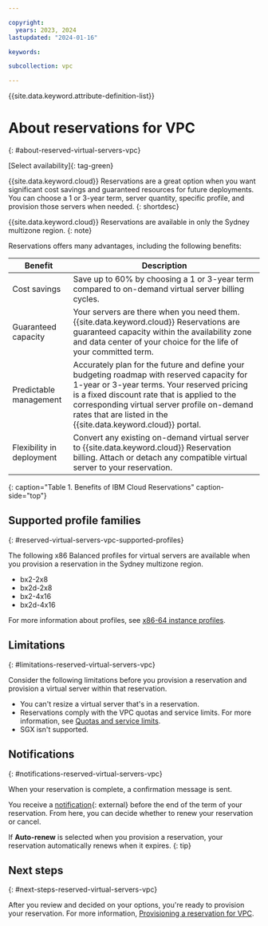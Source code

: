 ```yaml
---

copyright:
  years: 2023, 2024
lastupdated: "2024-01-16"

keywords:

subcollection: vpc

---
```


{{site.data.keyword.attribute-definition-list}}

# About reservations for VPC
{: #about-reserved-virtual-servers-vpc}

[Select availability]{: tag-green}

{{site.data.keyword.cloud}} Reservations are a great option when you want significant cost savings and guaranteed resources for future deployments. You can choose a 1 or 3-year term, server quantity, specific profile, and provision those servers when needed.
{: shortdesc}

{{site.data.keyword.cloud}} Reservations are available in only the Sydney multizone region.
{: note}

Reservations offers many advantages, including the following benefits:

| Benefit | Description |
| ----- | ----- |
| Cost savings | Save up to 60% by choosing a 1 or 3-year term compared to on-demand virtual server billing cycles. |
| Guaranteed capacity | Your servers are there when you need them. {{site.data.keyword.cloud}} Reservations are guaranteed capacity within the availability zone and data center of your choice for the life of your committed term. |
| Predictable management | Accurately plan for the future and define your budgeting roadmap with reserved capacity for 1-year or 3-year terms. Your reserved pricing is a fixed discount rate that is applied to the corresponding virtual server profile on-demand rates that are listed in the {{site.data.keyword.cloud}} portal. |
| Flexibility in deployment | Convert any existing on-demand virtual server to {{site.data.keyword.cloud}} Reservation billing. Attach or detach any compatible virtual server to your reservation. |
{: caption="Table 1. Benefits of IBM Cloud Reservations" caption-side="top"}

## Supported profile families
{: #reserved-virtual-servers-vpc-supported-profiles}

The following x86 Balanced profiles for virtual servers are available when you provision a reservation in the Sydney multizone region.

* bx2-2x8
* bx2d-2x8
* bx2-4x16
* bx2d-4x16

For more information about profiles, see [x86-64 instance profiles](/docs/vpc?topic=vpc-profiles).

<!-- | Family | Description |
| -------- | ----------- |
| Balanced | Best for midsized databases and common cloud applications with moderate traffic. |
| Compute | Best for workloads with intensive CPU demands, such as high web traffic workloads, production batch processing, and front-end web servers. |
| Memory  | Best for memory intensive workloads, such as large caching workloads, intensive database applications, or in-memory analytics workloads. |
| Very High Memory | Optimized for running small to medium in-memory databases and OLAP workloads, such as SAP BW/4 HANA.  |
| Ultra High Memory | Optimized to run large in-memory databases and OLTP workloads, such as SAP S/4 HANA. |
| GPU | Provide on-demand access to NVIDIA V100 and A100 GPUs to accelerate AI, high-performance computing, data science, and graphics workloads. |
| Optimized storage | Offer temporary SSD instance storage disks at a ratio of 1 vCPU to 300 GB instance storage with a smaller price point per GB. These profiles are designed for storage-dense workloads and offer `virtio` interface type for attached disks. |
| s390x (LinuxONE) | Provides dedicated CPU core, memory, and I/O channel to better manage your high-performance workloads. |
{: caption="Table 2. Supported reserved virtual server profile families" caption-side="top"}-->

## Limitations
{: #limitations-reserved-virtual-servers-vpc}

Consider the following limitations before you provision a reservation and provision a virtual server within that reservation.

* You can't resize a virtual server that's in a reservation.
* Reservations comply with the VPC quotas and service limits. For more information, see [Quotas and service limits](/docs/vpc?topic=vpc-quotas).
* SGX isn't supported.

## Notifications
{: #notifications-reserved-virtual-servers-vpc}

When your reservation is complete, a confirmation message is sent.

You receive a [notification](https://cloud.ibm.com/user/notifications){: external} before the end of the term of your reservation. From here, you can decide whether to renew your reservation or cancel.

If **Auto-renew** is selected when you provision a reservation, your reservation automatically renews when it expires.
{: tip}

## Next steps
{: #next-steps-reserved-virtual-servers-vpc}

After you review and decided on your options, you're ready to provision your reservation. For more information, [Provisioning a reservation for VPC](/docs/vpc?topic=vpc-provisioning-reservation-vpc).
